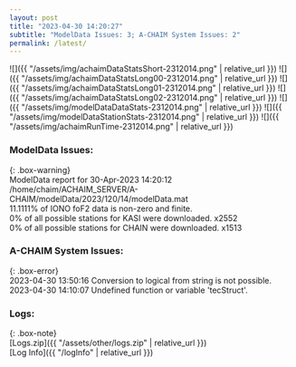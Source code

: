 ```yaml
---
layout: post
title: "2023-04-30 14:20:27"
subtitle: "ModelData Issues: 3; A-CHAIM System Issues: 2"
permalink: /latest/
---
```


![]({{ "/assets/img/achaimDataStatsShort-2312014.png" | relative_url }})
![]({{ "/assets/img/achaimDataStatsLong00-2312014.png" | relative_url }})
![]({{ "/assets/img/achaimDataStatsLong01-2312014.png" | relative_url }})
![]({{ "/assets/img/achaimDataStatsLong02-2312014.png" | relative_url }})
![]({{ "/assets/img/modelDataDataStats-2312014.png" | relative_url }})
![]({{ "/assets/img/modelDataStationStats-2312014.png" | relative_url }})
![]({{ "/assets/img/achaimRunTime-2312014.png" | relative_url }})


### ModelData Issues:  
  
{: .box-warning}  
 ModelData report for 30-Apr-2023 14:20:12   
 /home/chaim/ACHAIM_SERVER/A-CHAIM/modelData/2023/120/14/modelData.mat   
 11.1111% of IONO foF2 data is non-zero and finite.   
 0% of all possible stations for KASI were downloaded. x2552   
 0% of all possible stations for CHAIN were downloaded. x1513   
  
### A-CHAIM System Issues:  
  
{: .box-error}  
2023-04-30 13:50:16 Conversion to logical from string is not possible.  
2023-04-30 14:10:07 Undefined function or variable 'tecStruct'.  

### Logs:  
  
{: .box-note}  
[Logs.zip]({{ "/assets/other/logs.zip" | relative_url }})  
[Log Info]({{ "/logInfo" | relative_url }})  
